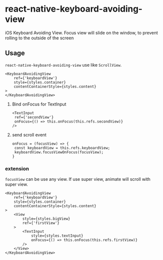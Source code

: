 # react-native-keyboard-avoiding-view
iOS Keyboard Avoiding View. Focus view will slide on the window, to prevent rolling to the outside of the screen 



## Usage

`react-native-keyboard-avoiding-view` use like `ScrollView`.

```
<KeyboardAvoidingView 
	ref={'keyboardView'}
	style={styles.container} 
	contentContainerStyle={styles.content}
>
</KeyboardAvoidingView>
```



1. Bind onFocus for TextInput

   ```
   <TextInput
   	ref={'secondView'}
   	onFocus={() => this.onFocus(this.refs.secondView)}
   />
   ```

2. send scroll event

   ```
   onFocus = (focusView) => {
   	const keyboardView = this.refs.keyboardView;
   	keyboardView.focusViewOnFocus(focusView);
   }
   ```



### extension

`focusView` can be use any view. If use super view, animate will scroll with super view.

```
<KeyboardAvoidingView 
	ref={'keyboardView'}
	style={styles.container} 
	contentContainerStyle={styles.content}
>
	<View 
		style={styles.bigView}
		ref={'firstView'}
	>
		<TextInput
			style={styles.textInput}
			onFocus={() => this.onFocus(this.refs.firstView)}
		/>
	</View>
</KeyboardAvoidingView>
```

